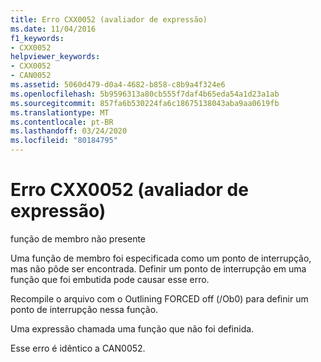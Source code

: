```yaml
---
title: Erro CXX0052 (avaliador de expressão)
ms.date: 11/04/2016
f1_keywords:
- CXX0052
helpviewer_keywords:
- CXX0052
- CAN0052
ms.assetid: 5060d479-d0a4-4682-b858-c8b9a4f324e6
ms.openlocfilehash: 5b9596313a80cb555f7daf4b65eda54a1d23a1ab
ms.sourcegitcommit: 857fa6b530224fa6c18675138043aba9aa0619fb
ms.translationtype: MT
ms.contentlocale: pt-BR
ms.lasthandoff: 03/24/2020
ms.locfileid: "80184795"
---
```

# <a name="expression-evaluator-error-cxx0052"></a>Erro CXX0052 (avaliador de expressão)

função de membro não presente

Uma função de membro foi especificada como um ponto de interrupção, mas não pôde ser encontrada. Definir um ponto de interrupção em uma função que foi embutida pode causar esse erro.

Recompile o arquivo com o Outlining FORCED off (/Ob0) para definir um ponto de interrupção nessa função.

Uma expressão chamada uma função que não foi definida.

Esse erro é idêntico a CAN0052.
